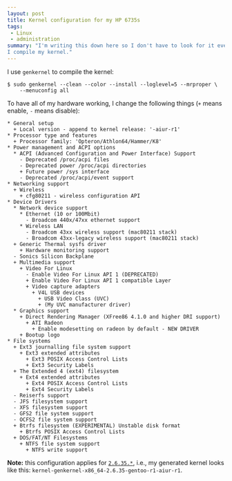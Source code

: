 ```yaml
---
layout: post
title: Kernel configuration for my HP 6735s
tags:
 - Linux
 - administration
summary: "I'm writing this down here so I don't have to look for it every time
I compile my kernel."
---
```


I use ``genkernel`` to compile the kernel:

    $ sudo genkernel --clean --color --install --loglevel=5 --mrproper \
        --menuconfig all

To have all of my hardware working, I change the following things (``+`` means
enable, ``-`` means disable):

    * General setup
      + Local version - append to kernel release: '-aiur-r1'
    * Processor type and features
      + Processor family: 'Opteron/Athlon64/Hammer/K8'
    * Power management and ACPI options
      * ACPI (Advanced Configuration and Power Interface) Support
        - Deprecated /proc/acpi files
        - Deprecated power /proc/acpi directories
        + Future power /sys interface
        - Deprecated /proc/acpi/event support
    * Networking support
      + Wireless
        + cfg80211 - wireless configuration API
    * Device Drivers
      * Network device support
        * Ethernet (10 or 100Mbit)
          - Broadcom 440x/47xx ethernet support
        * Wireless LAN
          - Broadcom 43xx wireless support (mac80211 stack)
          - Broadcom 43xx-legacy wireless support (mac80211 stack)
      + Generic Thermal sysfs driver
        + Hardware monitoring support
      - Sonics Silicon Backplane
      + Multimedia support
        + Video For Linux
          - Enable Video For Linux API 1 (DEPRECATED)
          + Enable Video For Linux API 1 compatible Layer
          + Video capture adapters
            + V4L USB devices
              + USB Video Class (UVC)
              + (My UVC manufacturer driver)
      * Graphics support
        + Direct Rendering Manager (XFree86 4.1.0 and higher DRI support)
          + ATI Radeon
            + Enable modesetting on radeon by default - NEW DRIVER
        + Bootup logo
    * File systems
      + Ext3 journalling file system support
        + Ext3 extended attributes
          + Ext3 POSIX Access Control Lists
          + Ext3 Security Labels
      + The Extended 4 (ext4) filesystem
        + Ext4 extended attributes
          + Ext4 POSIX Access Control Lists
          + Ext4 Security Labels
      - Reiserfs support
      - JFS filesystem support
      - XFS filesystem support
      - GFS2 file system support
      - OCFS2 file system support
      + Btrfs filesystem (EXPERIMENTAL) Unstable disk format
        + Btrfs POSIX Access Control Lists
      + DOS/FAT/NT Filesystems
        + NTFS file system support
          + NTFS write support

**Note:** this configuration applies for
[``2.6.35.*``](http://www.kernel.org/), i.e., my generated kernel looks like
this: ``kernel-genkernel-x86_64-2.6.35-gentoo-r1-aiur-r1``.
